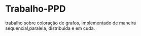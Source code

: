 # Trabalho-PPD
trabalho sobre coloração de grafos, implementado de maneira sequencial,paralela, distribuida e em cuda.
